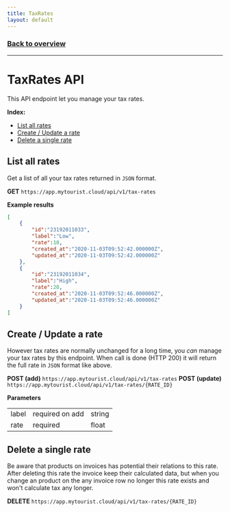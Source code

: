 ```yaml
---
title: TaxRates
layout: default
---
```

### [Back to overview](index.html#start-developing-testing-and-deploy)
---
# TaxRates API
This API endpoint let you manage your tax rates.

**Index:** 
- [List all rates](#list-all-rates)
- [Create / Update a rate](#create--update-a-rate)
- [Delete a single rate](#delete-a-single-rate)

## List all rates
Get a list of all your tax rates returned in `JSON` format. 

**GET** `https://app.mytourist.cloud/api/v1/tax-rates`

**Example results**
```json
[
    {
        "id":"23192011033",
        "label":"Low",
        "rate":10,
        "created_at":"2020-11-03T09:52:42.000000Z",
        "updated_at":"2020-11-03T09:52:42.000000Z"
    },
    {
        "id":"23192011034",
        "label":"High",
        "rate":20,
        "created_at":"2020-11-03T09:52:46.000000Z",
        "updated_at":"2020-11-03T09:52:46.000000Z"
    }
]
```

## Create / Update a rate
However tax rates are normally unchanged for a long time, you *can* manage your tax rates by this endpoint. When call is done (HTTP 200) it will return the full rate in `JSON` format like above.

**POST (add)** `https://app.mytourist.cloud/api/v1/tax-rates`
**POST (update)** `https://app.mytourist.cloud/api/v1/tax-rates/{RATE_ID}`

**Parameters**
<table>
    <tr><td>label</td><td>required on add</td><td>string</td></tr>    
    <tr><td>rate</td><td>required</td><td>float</td></tr>    
</table>

## Delete a single rate
Be aware that products on invoices has potential their relations to this rate. After deleting this rate the invoice keep their calculated data, but when you change an product on the any invoice row no longer this rate exists and won't calculate tax any longer.

**DELETE** `https://app.mytourist.cloud/api/v1/tax-rates/{RATE_ID}`